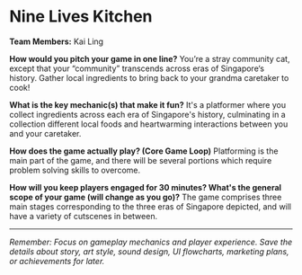 # Nine Lives Kitchen

**Team Members:** Kai Ling

**How would you pitch your game in one line?**
You’re a stray community cat, except that your “community” transcends across eras of Singapore‘s history. Gather local ingredients to bring back to your grandma caretaker to cook!

**What is the key mechanic(s) that make it fun?**
It's a platformer where you collect ingredients across each era of Singapore's history, culminating in a collection different local foods and heartwarming interactions between you and your caretaker.

**How does the game actually play? (Core Game Loop)**
Platforming is the main part of the game, and there will be several portions which require problem solving skills to overcome. 

**How will you keep players engaged for 30 minutes? What's the general scope of your game (will change as you go)?**
The game comprises three main stages corresponding to the three eras of Singapore depicted, and will have a variety of cutscenes in between. 

---
*Remember: Focus on gameplay mechanics and player experience. Save the details about story, art style, sound design, UI flowcharts, marketing plans, or achievements for later.*
